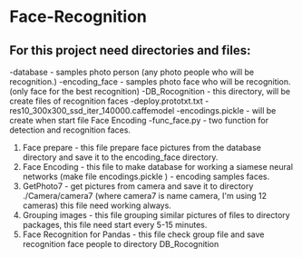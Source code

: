 # Face-Recognition
## For this project need directories and files:
-database - samples photo person (any photo people who will be recognition.)
-encoding_face - samples photo face who will be recognition. (only face for the best recognition)
-DB_Rocognition - this directory, will be create files of recognition faces
-deploy.prototxt.txt
-res10_300x300_ssd_iter_140000.caffemodel
-encodings.pickle - will be create when start file Face Encoding
-func_face.py - two function for detection and recognition faces.

1. Face prepare - this file prepare face pictures from the database directory and save it to the encoding_face directory.
2. Face Encoding -  this file to make database for working a siamese neural networks (make file encodings.pickle ) - encoding samples faces.
3. GetPhoto7 - get pictures from camera and save it to directory ./Camera/camera7 (where camera7 is name camera, I'm using 12 cameras) this file need working always.
4. Grouping images - this file grouping similar pictures of files to directory packages, this file need start every 5-15 minutes.
5. Face Recognition for Pandas - this file check group file and save recognition face people to directory DB_Rocognition